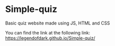 # Simple-quiz

Basic quiz website made using JS, HTML and CSS

You can find the link at the following link: https://legendofdark.github.io/Simple-quiz/
